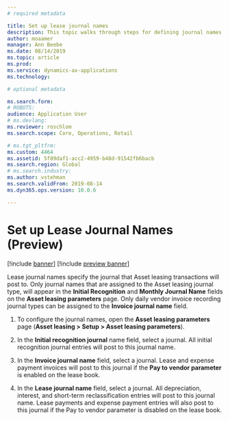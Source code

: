 ```yaml
---
# required metadata

title: Set up lease journal names
description: This topic walks through steps for defining journal names for Asset leasing, which indicate the journal that entries that originate in Asset leasing will post to. 
author: moaamer
manager: Ann Beebe
ms.date: 08/14/2019
ms.topic: article
ms.prod: 
ms.service: dynamics-ax-applications
ms.technology: 

# optional metadata

ms.search.form: 
# ROBOTS: 
audience: Application User
# ms.devlang: 
ms.reviewer: roschlom
ms.search.scope: Core, Operations, Retail

# ms.tgt_pltfrm: 
ms.custom: 4464
ms.assetid: 5f89daf1-acc2-4959-b48d-91542fb6bacb
ms.search.region: Global
# ms.search.industry: 
ms.author: vstehman
ms.search.validFrom: 2019-08-14
ms.dyn365.ops.version: 10.0.6

---
```


# Set up Lease Journal Names (Preview)

[!include [banner](../includes/banner.md)]
[!include [preview banner](../includes/preview-banner.md)]

Lease journal names specify the journal that Asset leasing transactions will post to. Only journal names that are assigned to the Asset leasing journal type, will appear in the **Initial Recognition** and **Monthly Journal Name** fields on the **Asset leasing parameters** page. Only daily vendor invoice recording journal types can be assigned to the **Invoice journal name** field.

1.	To configure the journal names, open the **Asset leasing parameters** page (**Asset leasing > Setup > Asset leasing parameters**).

2.	In the **Initial recognition journal** name field, select a journal. All initial recognition journal entries will post to this journal name.

3.	In the **Invoice journal name** field, select a journal. Lease and expense payment invoices will post to this journal if the **Pay to vendor parameter** is enabled on the lease book.

4.	In the **Lease journal name** field, select a journal. All depreciation, interest, and short-term reclassification entries will post to this journal name. Lease payments and expense payment entries will also post to this journal if the Pay to vendor parameter is disabled on the lease book.

